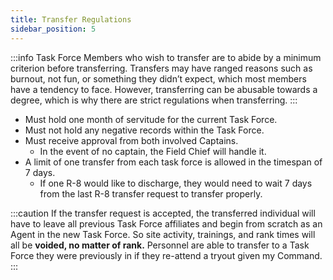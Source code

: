 ```yaml
---
title: Transfer Regulations
sidebar_position: 5
---
```


:::info
Task Force Members who wish to transfer are to abide by a minimum criterion before transferring. Transfers may have ranged reasons such as burnout, not fun, or something they didn’t expect, which most members have a tendency to face. However, transferring can be abusable towards a degree, which is why there are strict regulations when transferring. 
:::

- Must hold one month of servitude for the current Task Force.
- Must not hold any negative records within the Task Force.
- Must receive approval from both involved Captains.
    - In the event of no captain, the Field Chief will handle it.
- A limit of one transfer from each task force is allowed in the timespan of 7 days.
    - If one R-8 would like to discharge, they would need to wait 7 days from the last R-8 transfer request to transfer properly.

:::caution
If the transfer request is accepted, the transferred individual will have to leave all previous Task Force affiliates and begin from scratch as an Agent in the new Task Force. So site activity, trainings, and rank times will all be <strong>voided, no matter of rank.</strong> Personnel are able to transfer to a Task Force they were previously in if they re-attend a tryout given my Command.
:::